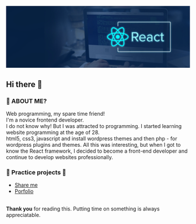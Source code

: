 
<img src="/profile-banner.svg" />

## Hi there 👋






### 🤔 ABOUT ME?
Web programming, my spare time friend! <br />
I'm a novice frontend developer. <br/>
I do not know why! But I was attracted to programming. I started learning website programming at the age of 28.<br/>
html5, css3, javascript and install wordpress themes and then php - for wordpress plugins and themes.
All this was interesting, but when I got to know the React framework, I decided to become a front-end developer and continue to develop websites professionally.


### 💬 Practice projects 🎵
* [Share me](https://sanity-shareme.vercel.app/ "Deployed in vercel") <br/>
* [Porfolio](https://sanity-protfolio.vercel.app/ "Deployed in vercel")

<br/>
<b>Thank you</b> for reading this. Putting time on something is always appreciatable.
